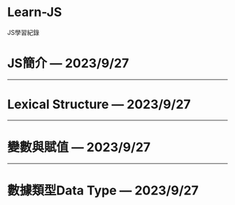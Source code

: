 # Learn-JS
JS學習紀錄
# **JS簡介** — 2023/9/27
---
# **Lexical Structure** — 2023/9/27
---
# 變數與賦值 — 2023/9/27
---
# 數據類型Data Type — 2023/9/27

